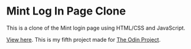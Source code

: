 # Mint Log In Page Clone

This is a clone of the Mint login page using HTML/CSS and JavaScript.

[View here](https://codija.github.io/mint/).
This is my fifth project made for [The Odin Project](http://www.theodinproject.com/courses/html5-and-css3/lessons/html-forms?ref=lc-pb).